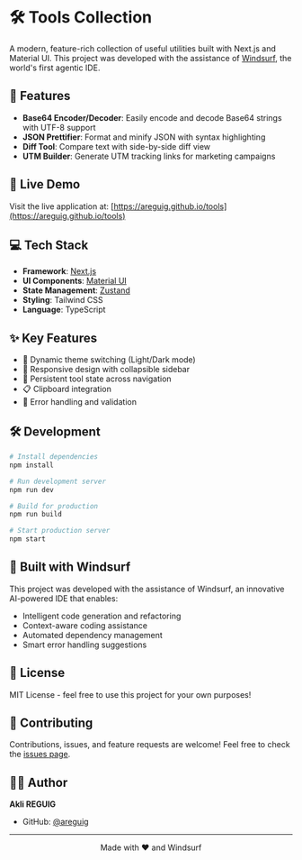 # 🛠️ Tools Collection

A modern, feature-rich collection of useful utilities built with Next.js and Material UI. This project was developed with the assistance of [Windsurf](https://github.com/codeium/windsurf), the world's first agentic IDE.

## 🌟 Features

- **Base64 Encoder/Decoder**: Easily encode and decode Base64 strings with UTF-8 support
- **JSON Prettifier**: Format and minify JSON with syntax highlighting
- **Diff Tool**: Compare text with side-by-side diff view
- **UTM Builder**: Generate UTM tracking links for marketing campaigns

## 🚀 Live Demo

Visit the live application at: [https://areguig.github.io/tools](https://areguig.github.io/tools)

## 💻 Tech Stack

- **Framework**: [Next.js](https://nextjs.org/)
- **UI Components**: [Material UI](https://mui.com/)
- **State Management**: [Zustand](https://github.com/pmndrs/zustand)
- **Styling**: Tailwind CSS
- **Language**: TypeScript

## ✨ Key Features

- 🎨 Dynamic theme switching (Light/Dark mode)
- 📱 Responsive design with collapsible sidebar
- 💾 Persistent tool state across navigation
- 📋 Clipboard integration
- 🎯 Error handling and validation

## 🛠️ Development

```bash
# Install dependencies
npm install

# Run development server
npm run dev

# Build for production
npm run build

# Start production server
npm start
```

## 🤖 Built with Windsurf

This project was developed with the assistance of Windsurf, an innovative AI-powered IDE that enables:
- Intelligent code generation and refactoring
- Context-aware coding assistance
- Automated dependency management
- Smart error handling suggestions

## 📝 License

MIT License - feel free to use this project for your own purposes!

## 🤝 Contributing

Contributions, issues, and feature requests are welcome! Feel free to check the [issues page](https://github.com/areguig/tools/issues).

## 👨‍💻 Author

**Akli REGUIG**
- GitHub: [@areguig](https://github.com/areguig)

---

<p align="center">Made with ❤️ and Windsurf</p>
